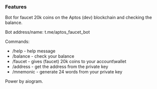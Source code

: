 ### Features

Bot for faucet 20k coins on the Aptos (dev) blockchain and checking the balance.

Bot address/name:
t.me/aptos_faucet_bot

Commands:
 - /help - help message
 - /balance - check your balance
 - /faucet - gives (faucet) 20k coins to your account\wallet
 - /address - get the address from the private key
 - /mnemonic - generate 24 words from your private key

Power by aiogram.